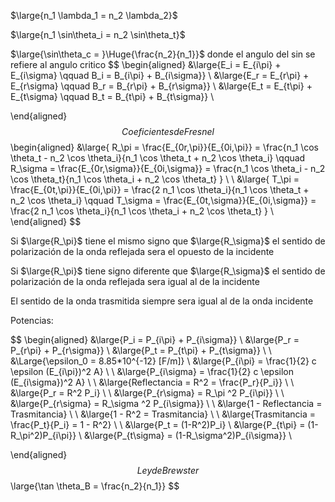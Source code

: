 $\large{n_1 \lambda_1 = n_2 \lambda_2}$

$\large{n_1 \sin\theta_i = n_2 \sin\theta_t}$

$\large{\sin\theta_c = }\Huge{\frac{n_2}{n_1}}$ donde el angulo del sin se refiere al angulo critico
$$
\begin{aligned}
	&\large{E_i = E_{i\pi} + E_{i\sigma} \qquad B_i = B_{i\pi} + B_{i\sigma}} \\
	&\large{E_r = E_{r\pi} + E_{r\sigma} \qquad B_r = B_{r\pi} + B_{r\sigma}} \\
	&\large{E_t = E_{t\pi} + E_{t\sigma} \qquad B_t = B_{t\pi} + B_{t\sigma}} \\
	
\end{aligned}
$$
Coeficientes de Fresnel
$$
\begin{aligned}
&\large{ R_\pi = \frac{E_{0r,\pi}}{E_{0i,\pi}} = \frac{n_1 \cos \theta_t - n_2 \cos \theta_i}{n_1 \cos \theta_t + n_2 \cos \theta_i} \qquad R_\sigma = \frac{E_{0r,\sigma}}{E_{0i,\sigma}} = \frac{n_1 \cos \theta_i - n_2 \cos \theta_t}{n_1 \cos \theta_i + n_2 \cos \theta_t} }  \\
\\
&\large{ T_\pi = \frac{E_{0t,\pi}}{E_{0i,\pi}} = \frac{2 n_1 \cos \theta_i}{n_1 \cos \theta_t + n_2 \cos \theta_i} \qquad T_\sigma = \frac{E_{0t,\sigma}}{E_{0i,\sigma}} = \frac{2 n_1 \cos \theta_i}{n_1 \cos \theta_i + n_2 \cos \theta_t}  } \\
\end{aligned}
$$

Si $\large{R_\pi}$ tiene el mismo signo que $\large{R_\sigma}$ el sentido de polarización de la onda reflejada sera el opuesto de la incidente 

Si $\large{R_\pi}$ tiene signo diferente que $\large{R_\sigma}$ el sentido de polarización de la onda reflejada sera igual al de la incidente

El sentido de la onda trasmitida siempre sera igual al de la onda incidente 

Potencias:

$$
\begin{aligned}
&\large{P_i = P_{i\pi} + P_{i\sigma}} \\
&\large{P_r = P_{r\pi} + P_{r\sigma}} \\
&\large{P_t = P_{t\pi} + P_{t\sigma}} \\ 
\\
&\Large{\epsilon_0 = 8.85*10^{-12} [F/m]}
\\
&\large{P_{i\pi} = \frac{1}{2} c \epsilon (E_{i\pi})^2 A} 
\\
\\
&\large{P_{i\sigma} = \frac{1}{2} c \epsilon (E_{i\sigma})^2 A} 
\\
\\
&\large{Reflectancia = R^2 = \frac{P_r}{P_i}} \\ \\
&\large{P_r = R^2 P_i} \\ \\
&\large{P_{r\sigma} = R_\pi ^2 P_{i\pi}} \\ \\
&\large{P_{r\sigma} = R_\sigma ^2 P_{i\sigma}}
\\
\\
&\large{1 - Reflectancia = Trasmitancia} \\ \\
&\large{1 - R^2 = Trasmitancia} \\ \\
&\large{Trasmitancia = \frac{P_t}{P_i} = 1 - R^2} \\ \\
&\large{P_t = (1-R^2)P_i} \\ 
&\large{P_{t\pi} = (1-R_\pi^2)P_{i\pi}} \\ 
&\large{P_{t\sigma} = (1-R_\sigma^2)P_{i\sigma}} \\ 

\end{aligned}
$$
Ley de Brewster
$$
\large{\tan \theta_B = \frac{n_2}{n_1}}
$$

